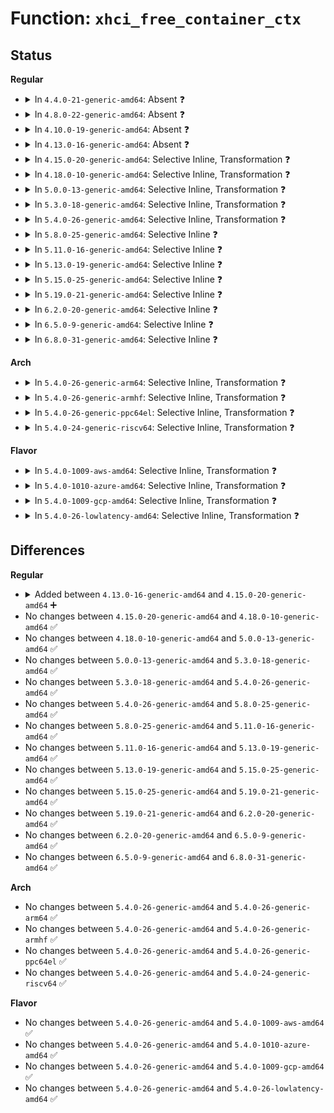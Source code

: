 # Function: <code>xhci_free_container_ctx</code>

## Status
<b>Regular</b>
<ul>
<li>
<details>
<summary>In <code>4.4.0-21-generic-amd64</code>: Absent ❓</summary>

```json
{
  "name": "xhci_free_container_ctx",
  "collision_type": "Unique Static",
  "inline_type": "Selective",
  "funcs": [
    {
      "addr": 18446744071585475504,
      "name": "xhci_free_container_ctx",
      "external": false,
      "loc": "drivers/usb/host/xhci-mem.c:529",
      "file": "drivers/usb/host/xhci-mem.c",
      "inline": "not declared, inlined",
      "caller_inline": [],
      "caller_func": [
        "drivers/usb/host/xhci-mem.c:xhci_alloc_command",
        "drivers/usb/host/xhci-mem.c:xhci_free_command"
      ]
    }
  ],
  "symbols": [
    {
      "addr": 18446744071585475504,
      "name": "xhci_free_container_ctx.isra.22",
      "section": ".text",
      "bind": "STB_LOCAL",
      "size": 46
    }
  ]
}
```
</details>
</li>
<li>
<details>
<summary>In <code>4.8.0-22-generic-amd64</code>: Absent ❓</summary>

```json
{
  "name": "xhci_free_container_ctx",
  "collision_type": "Unique Static",
  "inline_type": "Selective",
  "funcs": [
    {
      "addr": 18446744071585870992,
      "name": "xhci_free_container_ctx",
      "external": false,
      "loc": "drivers/usb/host/xhci-mem.c:541",
      "file": "drivers/usb/host/xhci-mem.c",
      "inline": "not declared, inlined",
      "caller_inline": [],
      "caller_func": [
        "drivers/usb/host/xhci-mem.c:xhci_free_command",
        "drivers/usb/host/xhci-mem.c:xhci_alloc_command"
      ]
    }
  ],
  "symbols": [
    {
      "addr": 18446744071585870992,
      "name": "xhci_free_container_ctx.isra.22",
      "section": ".text",
      "bind": "STB_LOCAL",
      "size": 46
    }
  ]
}
```
</details>
</li>
<li>
<details>
<summary>In <code>4.10.0-19-generic-amd64</code>: Absent ❓</summary>

```json
{
  "name": "xhci_free_container_ctx",
  "collision_type": "Unique Static",
  "inline_type": "Selective",
  "funcs": [
    {
      "addr": 18446744071586059840,
      "name": "xhci_free_container_ctx",
      "external": false,
      "loc": "drivers/usb/host/xhci-mem.c:541",
      "file": "drivers/usb/host/xhci-mem.c",
      "inline": "not declared, inlined",
      "caller_inline": [],
      "caller_func": [
        "drivers/usb/host/xhci-mem.c:xhci_free_command",
        "drivers/usb/host/xhci-mem.c:xhci_alloc_command"
      ]
    }
  ],
  "symbols": [
    {
      "addr": 18446744071586059840,
      "name": "xhci_free_container_ctx.isra.25",
      "section": ".text",
      "bind": "STB_LOCAL",
      "size": 46
    }
  ]
}
```
</details>
</li>
<li>
<details>
<summary>In <code>4.13.0-16-generic-amd64</code>: Absent ❓</summary>

```json
{
  "name": "xhci_free_container_ctx",
  "collision_type": "Unique Static",
  "inline_type": "Selective",
  "funcs": [
    {
      "addr": 18446744071586151024,
      "name": "xhci_free_container_ctx",
      "external": false,
      "loc": "drivers/usb/host/xhci-mem.c:495",
      "file": "drivers/usb/host/xhci-mem.c",
      "inline": "not declared, inlined",
      "caller_inline": [
        "drivers/usb/host/xhci-mem.c:xhci_free_command",
        "drivers/usb/host/xhci-mem.c:xhci_alloc_command"
      ],
      "caller_func": [
        "drivers/usb/host/xhci-mem.c:xhci_free_command",
        "drivers/usb/host/xhci-mem.c:xhci_alloc_command"
      ]
    }
  ],
  "symbols": [
    {
      "addr": 18446744071586142112,
      "name": "xhci_free_container_ctx.isra.26.part.27",
      "section": ".text",
      "bind": "STB_LOCAL",
      "size": 40
    }
  ]
}
```
</details>
</li>
<li>
<details>
<summary>In <code>4.15.0-20-generic-amd64</code>: Selective Inline, Transformation ❓</summary>

```c
void xhci_free_container_ctx(struct xhci_hcd * xhci, struct xhci_container_ctx * ctx)
```

```json
{
  "name": "xhci_free_container_ctx",
  "collision_type": "Unique Global",
  "inline_type": "Selective",
  "funcs": [
    {
      "addr": 18446744071586596768,
      "name": "xhci_free_container_ctx",
      "external": true,
      "loc": "drivers/usb/host/xhci-mem.c:482",
      "file": "drivers/usb/host/xhci-mem.c",
      "inline": "not declared, inlined",
      "caller_inline": [
        "drivers/usb/host/xhci-mem.c:xhci_free_command",
        "drivers/usb/host/xhci-mem.c:xhci_alloc_command",
        "drivers/usb/host/xhci-mem.c:xhci_alloc_virt_device",
        "drivers/usb/host/xhci-mem.c:xhci_alloc_virt_device"
      ],
      "caller_func": [
        "drivers/usb/host/xhci-mem.c:xhci_free_command",
        "drivers/usb/host/xhci-mem.c:xhci_alloc_command",
        "drivers/usb/host/xhci-mem.c:xhci_alloc_virt_device",
        "drivers/usb/host/xhci-mem.c:xhci_alloc_virt_device",
        "drivers/usb/host/xhci-dbgcap.c:xhci_dbc_stop",
        "drivers/usb/host/xhci-dbgcap.c:xhci_dbc_start"
      ]
    }
  ],
  "symbols": [
    {
      "addr": 18446744071586588048,
      "name": "xhci_free_container_ctx.part.35",
      "section": ".text",
      "bind": "STB_LOCAL",
      "size": 44
    },
    {
      "addr": 18446744071586591936,
      "name": "xhci_free_container_ctx",
      "section": ".text",
      "bind": "STB_GLOBAL",
      "size": 23
    }
  ]
}
```
</details>
</li>
<li>
<details>
<summary>In <code>4.18.0-10-generic-amd64</code>: Selective Inline, Transformation ❓</summary>

```c
void xhci_free_container_ctx(struct xhci_hcd * xhci, struct xhci_container_ctx * ctx)
```

```json
{
  "name": "xhci_free_container_ctx",
  "collision_type": "Unique Global",
  "inline_type": "Selective",
  "funcs": [
    {
      "addr": 18446744071586859616,
      "name": "xhci_free_container_ctx",
      "external": true,
      "loc": "drivers/usb/host/xhci-mem.c:486",
      "file": "drivers/usb/host/xhci-mem.c",
      "inline": "not declared, inlined",
      "caller_inline": [
        "drivers/usb/host/xhci-mem.c:xhci_free_command",
        "drivers/usb/host/xhci-mem.c:xhci_alloc_virt_device",
        "drivers/usb/host/xhci-mem.c:xhci_alloc_virt_device",
        "drivers/usb/host/xhci-mem.c:xhci_free_virt_device",
        "drivers/usb/host/xhci-mem.c:xhci_free_virt_device"
      ],
      "caller_func": [
        "drivers/usb/host/xhci-mem.c:xhci_free_command",
        "drivers/usb/host/xhci-mem.c:xhci_alloc_virt_device",
        "drivers/usb/host/xhci-mem.c:xhci_alloc_virt_device",
        "drivers/usb/host/xhci-mem.c:xhci_free_virt_device",
        "drivers/usb/host/xhci-mem.c:xhci_free_virt_device",
        "drivers/usb/host/xhci-dbgcap.c:xhci_dbc_stop",
        "drivers/usb/host/xhci-dbgcap.c:xhci_dbc_start"
      ]
    }
  ],
  "symbols": [
    {
      "addr": 18446744071586852672,
      "name": "xhci_free_container_ctx.part.38",
      "section": ".text",
      "bind": "STB_LOCAL",
      "size": 44
    },
    {
      "addr": 18446744071586854672,
      "name": "xhci_free_container_ctx",
      "section": ".text",
      "bind": "STB_GLOBAL",
      "size": 22
    }
  ]
}
```
</details>
</li>
<li>
<details>
<summary>In <code>5.0.0-13-generic-amd64</code>: Selective Inline, Transformation ❓</summary>

```c
void xhci_free_container_ctx(struct xhci_hcd * xhci, struct xhci_container_ctx * ctx)
```

```json
{
  "name": "xhci_free_container_ctx",
  "collision_type": "Unique Global",
  "inline_type": "Selective",
  "funcs": [
    {
      "addr": 18446744071587016240,
      "name": "xhci_free_container_ctx",
      "external": true,
      "loc": "drivers/usb/host/xhci-mem.c:486",
      "file": "drivers/usb/host/xhci-mem.c",
      "inline": "not declared, inlined",
      "caller_inline": [
        "drivers/usb/host/xhci-mem.c:xhci_free_command",
        "drivers/usb/host/xhci-mem.c:xhci_alloc_virt_device",
        "drivers/usb/host/xhci-mem.c:xhci_alloc_virt_device",
        "drivers/usb/host/xhci-mem.c:xhci_free_virt_device",
        "drivers/usb/host/xhci-mem.c:xhci_free_virt_device"
      ],
      "caller_func": [
        "drivers/usb/host/xhci-mem.c:xhci_free_command",
        "drivers/usb/host/xhci-mem.c:xhci_alloc_virt_device",
        "drivers/usb/host/xhci-mem.c:xhci_alloc_virt_device",
        "drivers/usb/host/xhci-mem.c:xhci_free_virt_device",
        "drivers/usb/host/xhci-mem.c:xhci_free_virt_device",
        "drivers/usb/host/xhci-dbgcap.c:xhci_dbc_stop",
        "drivers/usb/host/xhci-dbgcap.c:xhci_dbc_start"
      ]
    }
  ],
  "symbols": [
    {
      "addr": 18446744071587009072,
      "name": "xhci_free_container_ctx.part.36",
      "section": ".text",
      "bind": "STB_LOCAL",
      "size": 44
    },
    {
      "addr": 18446744071587011120,
      "name": "xhci_free_container_ctx",
      "section": ".text",
      "bind": "STB_GLOBAL",
      "size": 22
    }
  ]
}
```
</details>
</li>
<li>
<details>
<summary>In <code>5.3.0-18-generic-amd64</code>: Selective Inline, Transformation ❓</summary>

```c
void xhci_free_container_ctx(struct xhci_hcd * xhci, struct xhci_container_ctx * ctx)
```

```json
{
  "name": "xhci_free_container_ctx",
  "collision_type": "Unique Global",
  "inline_type": "Selective",
  "funcs": [
    {
      "addr": 18446744071587279345,
      "name": "xhci_free_container_ctx",
      "external": true,
      "loc": "drivers/usb/host/xhci-mem.c:486",
      "file": "drivers/usb/host/xhci-mem.c",
      "inline": "not declared, inlined",
      "caller_inline": [
        "drivers/usb/host/xhci-mem.c:xhci_free_command",
        "drivers/usb/host/xhci-mem.c:xhci_alloc_virt_device",
        "drivers/usb/host/xhci-mem.c:xhci_alloc_virt_device",
        "drivers/usb/host/xhci-mem.c:xhci_free_virt_device",
        "drivers/usb/host/xhci-mem.c:xhci_free_virt_device"
      ],
      "caller_func": [
        "drivers/usb/host/xhci-mem.c:xhci_free_command",
        "drivers/usb/host/xhci-mem.c:xhci_alloc_virt_device",
        "drivers/usb/host/xhci-mem.c:xhci_alloc_virt_device",
        "drivers/usb/host/xhci-mem.c:xhci_free_virt_device",
        "drivers/usb/host/xhci-mem.c:xhci_free_virt_device",
        "drivers/usb/host/xhci-dbgcap.c:xhci_dbc_stop"
      ]
    }
  ],
  "symbols": [
    {
      "addr": 18446744071587270576,
      "name": "xhci_free_container_ctx.part.0",
      "section": ".text",
      "bind": "STB_LOCAL",
      "size": 46
    },
    {
      "addr": 18446744071587274320,
      "name": "xhci_free_container_ctx",
      "section": ".text",
      "bind": "STB_GLOBAL",
      "size": 22
    }
  ]
}
```
</details>
</li>
<li>
<details>
<summary>In <code>5.4.0-26-generic-amd64</code>: Selective Inline, Transformation ❓</summary>

```c
void xhci_free_container_ctx(struct xhci_hcd * xhci, struct xhci_container_ctx * ctx)
```

```json
{
  "name": "xhci_free_container_ctx",
  "collision_type": "Unique Global",
  "inline_type": "Selective",
  "funcs": [
    {
      "addr": 18446744071587479985,
      "name": "xhci_free_container_ctx",
      "external": true,
      "loc": "drivers/usb/host/xhci-mem.c:486",
      "file": "drivers/usb/host/xhci-mem.c",
      "inline": "not declared, inlined",
      "caller_inline": [
        "drivers/usb/host/xhci-mem.c:xhci_free_command",
        "drivers/usb/host/xhci-mem.c:xhci_alloc_virt_device",
        "drivers/usb/host/xhci-mem.c:xhci_alloc_virt_device",
        "drivers/usb/host/xhci-mem.c:xhci_free_virt_device",
        "drivers/usb/host/xhci-mem.c:xhci_free_virt_device"
      ],
      "caller_func": [
        "drivers/usb/host/xhci-mem.c:xhci_free_command",
        "drivers/usb/host/xhci-mem.c:xhci_alloc_virt_device",
        "drivers/usb/host/xhci-mem.c:xhci_alloc_virt_device",
        "drivers/usb/host/xhci-mem.c:xhci_free_virt_device",
        "drivers/usb/host/xhci-mem.c:xhci_free_virt_device"
      ]
    }
  ],
  "symbols": [
    {
      "addr": 18446744071587470960,
      "name": "xhci_free_container_ctx.part.0",
      "section": ".text",
      "bind": "STB_LOCAL",
      "size": 46
    },
    {
      "addr": 18446744071587474896,
      "name": "xhci_free_container_ctx",
      "section": ".text",
      "bind": "STB_GLOBAL",
      "size": 22
    }
  ]
}
```
</details>
</li>
<li>
<details>
<summary>In <code>5.8.0-25-generic-amd64</code>: Selective Inline ❓</summary>

```c
void xhci_free_container_ctx(struct xhci_hcd * xhci, struct xhci_container_ctx * ctx)
```

```json
{
  "name": "xhci_free_container_ctx",
  "collision_type": "Unique Global",
  "inline_type": "Selective",
  "funcs": [
    {
      "addr": 18446744071588345052,
      "name": "xhci_free_container_ctx",
      "external": true,
      "loc": "drivers/usb/host/xhci-mem.c:486",
      "file": "drivers/usb/host/xhci-mem.c",
      "inline": "not declared, inlined",
      "caller_inline": [
        "drivers/usb/host/xhci-mem.c:xhci_mem_cleanup",
        "drivers/usb/host/xhci-mem.c:xhci_mem_cleanup",
        "drivers/usb/host/xhci-mem.c:xhci_alloc_virt_device",
        "drivers/usb/host/xhci-mem.c:xhci_alloc_virt_device",
        "drivers/usb/host/xhci-mem.c:xhci_alloc_virt_device",
        "drivers/usb/host/xhci-mem.c:xhci_alloc_virt_device",
        "drivers/usb/host/xhci-mem.c:xhci_free_virt_device",
        "drivers/usb/host/xhci-mem.c:xhci_free_virt_device",
        "drivers/usb/host/xhci-mem.c:xhci_free_virt_device",
        "drivers/usb/host/xhci-mem.c:xhci_free_virt_device",
        "drivers/usb/host/xhci-mem.c:xhci_alloc_stream_info",
        "drivers/usb/host/xhci-mem.c:xhci_alloc_stream_info"
      ],
      "caller_func": [
        "drivers/usb/host/xhci-dbgcap.c:xhci_dbc_stop"
      ]
    }
  ],
  "symbols": [
    {
      "addr": 18446744071588337664,
      "name": "xhci_free_container_ctx",
      "section": ".text",
      "bind": "STB_GLOBAL",
      "size": 54
    }
  ]
}
```
</details>
</li>
<li>
<details>
<summary>In <code>5.11.0-16-generic-amd64</code>: Selective Inline ❓</summary>

```c
void xhci_free_container_ctx(struct xhci_hcd * xhci, struct xhci_container_ctx * ctx)
```

```json
{
  "name": "xhci_free_container_ctx",
  "collision_type": "Unique Global",
  "inline_type": "Selective",
  "funcs": [
    {
      "addr": 18446744071588376636,
      "name": "xhci_free_container_ctx",
      "external": true,
      "loc": "drivers/usb/host/xhci-mem.c:495",
      "file": "drivers/usb/host/xhci-mem.c",
      "inline": "not declared, inlined",
      "caller_inline": [
        "drivers/usb/host/xhci-mem.c:xhci_mem_cleanup",
        "drivers/usb/host/xhci-mem.c:xhci_mem_cleanup",
        "drivers/usb/host/xhci-mem.c:xhci_alloc_virt_device",
        "drivers/usb/host/xhci-mem.c:xhci_alloc_virt_device",
        "drivers/usb/host/xhci-mem.c:xhci_alloc_virt_device",
        "drivers/usb/host/xhci-mem.c:xhci_alloc_virt_device",
        "drivers/usb/host/xhci-mem.c:xhci_free_virt_device",
        "drivers/usb/host/xhci-mem.c:xhci_free_virt_device",
        "drivers/usb/host/xhci-mem.c:xhci_free_virt_device",
        "drivers/usb/host/xhci-mem.c:xhci_free_virt_device",
        "drivers/usb/host/xhci-mem.c:xhci_alloc_stream_info",
        "drivers/usb/host/xhci-mem.c:xhci_alloc_stream_info"
      ],
      "caller_func": []
    }
  ],
  "symbols": [
    {
      "addr": 18446744071588369312,
      "name": "xhci_free_container_ctx",
      "section": ".text",
      "bind": "STB_GLOBAL",
      "size": 54
    }
  ]
}
```
</details>
</li>
<li>
<details>
<summary>In <code>5.13.0-19-generic-amd64</code>: Selective Inline ❓</summary>

```c
void xhci_free_container_ctx(struct xhci_hcd * xhci, struct xhci_container_ctx * ctx)
```

```json
{
  "name": "xhci_free_container_ctx",
  "collision_type": "Unique Global",
  "inline_type": "Selective",
  "funcs": [
    {
      "addr": 18446744071588259004,
      "name": "xhci_free_container_ctx",
      "external": true,
      "loc": "drivers/usb/host/xhci-mem.c:495",
      "file": "drivers/usb/host/xhci-mem.c",
      "inline": "not declared, inlined",
      "caller_inline": [
        "drivers/usb/host/xhci-mem.c:xhci_mem_cleanup",
        "drivers/usb/host/xhci-mem.c:xhci_mem_cleanup",
        "drivers/usb/host/xhci-mem.c:xhci_alloc_virt_device",
        "drivers/usb/host/xhci-mem.c:xhci_alloc_virt_device",
        "drivers/usb/host/xhci-mem.c:xhci_alloc_virt_device",
        "drivers/usb/host/xhci-mem.c:xhci_alloc_virt_device",
        "drivers/usb/host/xhci-mem.c:xhci_free_virt_device",
        "drivers/usb/host/xhci-mem.c:xhci_free_virt_device",
        "drivers/usb/host/xhci-mem.c:xhci_free_virt_device",
        "drivers/usb/host/xhci-mem.c:xhci_free_virt_device",
        "drivers/usb/host/xhci-mem.c:xhci_alloc_stream_info",
        "drivers/usb/host/xhci-mem.c:xhci_alloc_stream_info"
      ],
      "caller_func": []
    }
  ],
  "symbols": [
    {
      "addr": 18446744071588251824,
      "name": "xhci_free_container_ctx",
      "section": ".text",
      "bind": "STB_GLOBAL",
      "size": 54
    }
  ]
}
```
</details>
</li>
<li>
<details>
<summary>In <code>5.15.0-25-generic-amd64</code>: Selective Inline ❓</summary>

```c
void xhci_free_container_ctx(struct xhci_hcd * xhci, struct xhci_container_ctx * ctx)
```

```json
{
  "name": "xhci_free_container_ctx",
  "collision_type": "Unique Global",
  "inline_type": "Selective",
  "funcs": [
    {
      "addr": 18446744071588909628,
      "name": "xhci_free_container_ctx",
      "external": true,
      "loc": "drivers/usb/host/xhci-mem.c:495",
      "file": "drivers/usb/host/xhci-mem.c",
      "inline": "not declared, inlined",
      "caller_inline": [
        "drivers/usb/host/xhci-mem.c:xhci_mem_cleanup",
        "drivers/usb/host/xhci-mem.c:xhci_mem_cleanup",
        "drivers/usb/host/xhci-mem.c:xhci_alloc_virt_device",
        "drivers/usb/host/xhci-mem.c:xhci_alloc_virt_device",
        "drivers/usb/host/xhci-mem.c:xhci_alloc_virt_device",
        "drivers/usb/host/xhci-mem.c:xhci_alloc_virt_device",
        "drivers/usb/host/xhci-mem.c:xhci_free_virt_device",
        "drivers/usb/host/xhci-mem.c:xhci_free_virt_device",
        "drivers/usb/host/xhci-mem.c:xhci_free_virt_device",
        "drivers/usb/host/xhci-mem.c:xhci_free_virt_device",
        "drivers/usb/host/xhci-mem.c:xhci_alloc_stream_info",
        "drivers/usb/host/xhci-mem.c:xhci_alloc_stream_info"
      ],
      "caller_func": []
    }
  ],
  "symbols": [
    {
      "addr": 18446744071588900880,
      "name": "xhci_free_container_ctx",
      "section": ".text",
      "bind": "STB_GLOBAL",
      "size": 54
    }
  ]
}
```
</details>
</li>
<li>
<details>
<summary>In <code>5.19.0-21-generic-amd64</code>: Selective Inline ❓</summary>

```c
void xhci_free_container_ctx(struct xhci_hcd * xhci, struct xhci_container_ctx * ctx)
```

```json
{
  "name": "xhci_free_container_ctx",
  "collision_type": "Unique Global",
  "inline_type": "Selective",
  "funcs": [
    {
      "addr": 18446744071590332756,
      "name": "xhci_free_container_ctx",
      "external": true,
      "loc": "drivers/usb/host/xhci-mem.c:494",
      "file": "drivers/usb/host/xhci-mem.c",
      "inline": "not declared, inlined",
      "caller_inline": [
        "drivers/usb/host/xhci-mem.c:xhci_alloc_virt_device",
        "drivers/usb/host/xhci-mem.c:xhci_alloc_virt_device",
        "drivers/usb/host/xhci-mem.c:xhci_alloc_virt_device",
        "drivers/usb/host/xhci-mem.c:xhci_alloc_virt_device",
        "drivers/usb/host/xhci-mem.c:xhci_free_virt_device",
        "drivers/usb/host/xhci-mem.c:xhci_free_virt_device",
        "drivers/usb/host/xhci-mem.c:xhci_free_virt_device",
        "drivers/usb/host/xhci-mem.c:xhci_free_virt_device",
        "drivers/usb/host/xhci-mem.c:xhci_alloc_stream_info",
        "drivers/usb/host/xhci-mem.c:xhci_alloc_stream_info"
      ],
      "caller_func": []
    }
  ],
  "symbols": [
    {
      "addr": 18446744071590330048,
      "name": "xhci_free_container_ctx",
      "section": ".text",
      "bind": "STB_GLOBAL",
      "size": 73
    }
  ]
}
```
</details>
</li>
<li>
<details>
<summary>In <code>6.2.0-20-generic-amd64</code>: Selective Inline ❓</summary>

```c
void xhci_free_container_ctx(struct xhci_hcd * xhci, struct xhci_container_ctx * ctx)
```

```json
{
  "name": "xhci_free_container_ctx",
  "collision_type": "Unique Global",
  "inline_type": "Selective",
  "funcs": [
    {
      "addr": 18446744071591960737,
      "name": "xhci_free_container_ctx",
      "external": true,
      "loc": "drivers/usb/host/xhci-mem.c:494",
      "file": "drivers/usb/host/xhci-mem.c",
      "inline": "not declared, inlined",
      "caller_inline": [
        "drivers/usb/host/xhci-mem.c:xhci_alloc_virt_device",
        "drivers/usb/host/xhci-mem.c:xhci_alloc_virt_device",
        "drivers/usb/host/xhci-mem.c:xhci_alloc_virt_device",
        "drivers/usb/host/xhci-mem.c:xhci_alloc_virt_device",
        "drivers/usb/host/xhci-mem.c:xhci_free_virt_device",
        "drivers/usb/host/xhci-mem.c:xhci_free_virt_device",
        "drivers/usb/host/xhci-mem.c:xhci_free_virt_device",
        "drivers/usb/host/xhci-mem.c:xhci_free_virt_device",
        "drivers/usb/host/xhci-mem.c:xhci_alloc_stream_info",
        "drivers/usb/host/xhci-mem.c:xhci_alloc_stream_info"
      ],
      "caller_func": []
    }
  ],
  "symbols": [
    {
      "addr": 18446744071591957696,
      "name": "xhci_free_container_ctx",
      "section": ".text",
      "bind": "STB_GLOBAL",
      "size": 73
    }
  ]
}
```
</details>
</li>
<li>
<details>
<summary>In <code>6.5.0-9-generic-amd64</code>: Selective Inline ❓</summary>

```c
void xhci_free_container_ctx(struct xhci_hcd * xhci, struct xhci_container_ctx * ctx)
```

```json
{
  "name": "xhci_free_container_ctx",
  "collision_type": "Unique Global",
  "inline_type": "Selective",
  "funcs": [
    {
      "addr": 18446744071592381873,
      "name": "xhci_free_container_ctx",
      "external": true,
      "loc": "drivers/usb/host/xhci-mem.c:486",
      "file": "drivers/usb/host/xhci-mem.c",
      "inline": "not declared, inlined",
      "caller_inline": [
        "drivers/usb/host/xhci-mem.c:xhci_alloc_virt_device",
        "drivers/usb/host/xhci-mem.c:xhci_alloc_virt_device",
        "drivers/usb/host/xhci-mem.c:xhci_alloc_virt_device",
        "drivers/usb/host/xhci-mem.c:xhci_alloc_virt_device",
        "drivers/usb/host/xhci-mem.c:xhci_free_virt_device",
        "drivers/usb/host/xhci-mem.c:xhci_free_virt_device",
        "drivers/usb/host/xhci-mem.c:xhci_free_virt_device",
        "drivers/usb/host/xhci-mem.c:xhci_free_virt_device",
        "drivers/usb/host/xhci-mem.c:xhci_alloc_stream_info",
        "drivers/usb/host/xhci-mem.c:xhci_alloc_stream_info"
      ],
      "caller_func": []
    }
  ],
  "symbols": [
    {
      "addr": 18446744071592378832,
      "name": "xhci_free_container_ctx",
      "section": ".text",
      "bind": "STB_GLOBAL",
      "size": 73
    }
  ]
}
```
</details>
</li>
<li>
<details>
<summary>In <code>6.8.0-31-generic-amd64</code>: Selective Inline ❓</summary>

```c
void xhci_free_container_ctx(struct xhci_hcd * xhci, struct xhci_container_ctx * ctx)
```

```json
{
  "name": "xhci_free_container_ctx",
  "collision_type": "Unique Global",
  "inline_type": "Selective",
  "funcs": [
    {
      "addr": 18446744071593125353,
      "name": "xhci_free_container_ctx",
      "external": true,
      "loc": "drivers/usb/host/xhci-mem.c:497",
      "file": "drivers/usb/host/xhci-mem.c",
      "inline": "not declared, inlined",
      "caller_inline": [
        "drivers/usb/host/xhci-mem.c:xhci_alloc_virt_device",
        "drivers/usb/host/xhci-mem.c:xhci_alloc_virt_device",
        "drivers/usb/host/xhci-mem.c:xhci_alloc_virt_device",
        "drivers/usb/host/xhci-mem.c:xhci_alloc_virt_device",
        "drivers/usb/host/xhci-mem.c:xhci_free_virt_device",
        "drivers/usb/host/xhci-mem.c:xhci_free_virt_device",
        "drivers/usb/host/xhci-mem.c:xhci_free_virt_device",
        "drivers/usb/host/xhci-mem.c:xhci_free_virt_device",
        "drivers/usb/host/xhci-mem.c:xhci_alloc_stream_info",
        "drivers/usb/host/xhci-mem.c:xhci_alloc_stream_info"
      ],
      "caller_func": []
    }
  ],
  "symbols": [
    {
      "addr": 18446744071593122272,
      "name": "xhci_free_container_ctx",
      "section": ".text",
      "bind": "STB_GLOBAL",
      "size": 73
    }
  ]
}
```
</details>
</li>
</ul>
<b>Arch</b>
<ul>
<li>
<details>
<summary>In <code>5.4.0-26-generic-arm64</code>: Selective Inline, Transformation ❓</summary>

```c
void xhci_free_container_ctx(struct xhci_hcd * xhci, struct xhci_container_ctx * ctx)
```

```json
{
  "name": "xhci_free_container_ctx",
  "collision_type": "Unique Global",
  "inline_type": "Selective",
  "funcs": [
    {
      "addr": 18446603336500617144,
      "name": "xhci_free_container_ctx",
      "external": true,
      "loc": "drivers/usb/host/xhci-mem.c:486",
      "file": "drivers/usb/host/xhci-mem.c",
      "inline": "not declared, inlined",
      "caller_inline": [
        "drivers/usb/host/xhci-mem.c:xhci_free_command",
        "drivers/usb/host/xhci-mem.c:xhci_alloc_virt_device",
        "drivers/usb/host/xhci-mem.c:xhci_alloc_virt_device",
        "drivers/usb/host/xhci-mem.c:xhci_free_virt_device",
        "drivers/usb/host/xhci-mem.c:xhci_free_virt_device"
      ],
      "caller_func": [
        "drivers/usb/host/xhci-mem.c:xhci_free_command",
        "drivers/usb/host/xhci-mem.c:xhci_alloc_virt_device",
        "drivers/usb/host/xhci-mem.c:xhci_alloc_virt_device",
        "drivers/usb/host/xhci-mem.c:xhci_free_virt_device",
        "drivers/usb/host/xhci-mem.c:xhci_free_virt_device",
        "drivers/usb/host/xhci-dbgcap.c:xhci_dbc_stop"
      ]
    }
  ],
  "symbols": [
    {
      "addr": 18446603336500607304,
      "name": "xhci_free_container_ctx.part.0",
      "section": ".text",
      "bind": "STB_LOCAL",
      "size": 60
    },
    {
      "addr": 18446603336500611320,
      "name": "xhci_free_container_ctx",
      "section": ".text",
      "bind": "STB_GLOBAL",
      "size": 56
    }
  ]
}
```
</details>
</li>
<li>
<details>
<summary>In <code>5.4.0-26-generic-armhf</code>: Selective Inline, Transformation ❓</summary>

```c
void xhci_free_container_ctx(struct xhci_hcd * xhci, struct xhci_container_ctx * ctx)
```

```json
{
  "name": "xhci_free_container_ctx",
  "collision_type": "Unique Global",
  "inline_type": "Selective",
  "funcs": [
    {
      "addr": 3233077556,
      "name": "xhci_free_container_ctx",
      "external": true,
      "loc": "drivers/usb/host/xhci-mem.c:486",
      "file": "drivers/usb/host/xhci-mem.c",
      "inline": "not declared, inlined",
      "caller_inline": [
        "drivers/usb/host/xhci-mem.c:xhci_free_command",
        "drivers/usb/host/xhci-mem.c:xhci_alloc_virt_device",
        "drivers/usb/host/xhci-mem.c:xhci_alloc_virt_device",
        "drivers/usb/host/xhci-mem.c:xhci_free_virt_device",
        "drivers/usb/host/xhci-mem.c:xhci_free_virt_device"
      ],
      "caller_func": [
        "drivers/usb/host/xhci-mem.c:xhci_free_command",
        "drivers/usb/host/xhci-mem.c:xhci_alloc_virt_device",
        "drivers/usb/host/xhci-mem.c:xhci_alloc_virt_device",
        "drivers/usb/host/xhci-mem.c:xhci_free_virt_device",
        "drivers/usb/host/xhci-mem.c:xhci_free_virt_device"
      ]
    }
  ],
  "symbols": [
    {
      "addr": 3233068268,
      "name": "xhci_free_container_ctx.part.0",
      "section": ".text",
      "bind": "STB_LOCAL",
      "size": 52
    },
    {
      "addr": 3233072388,
      "name": "xhci_free_container_ctx",
      "section": ".text",
      "bind": "STB_GLOBAL",
      "size": 36
    }
  ]
}
```
</details>
</li>
<li>
<details>
<summary>In <code>5.4.0-26-generic-ppc64el</code>: Selective Inline, Transformation ❓</summary>

```c
void xhci_free_container_ctx(struct xhci_hcd * xhci, struct xhci_container_ctx * ctx)
```

```json
{
  "name": "xhci_free_container_ctx",
  "collision_type": "Unique Global",
  "inline_type": "Selective",
  "funcs": [
    {
      "addr": 13835058055294031752,
      "name": "xhci_free_container_ctx",
      "external": true,
      "loc": "drivers/usb/host/xhci-mem.c:486",
      "file": "drivers/usb/host/xhci-mem.c",
      "inline": "not declared, inlined",
      "caller_inline": [
        "drivers/usb/host/xhci-mem.c:xhci_free_command",
        "drivers/usb/host/xhci-mem.c:xhci_alloc_virt_device",
        "drivers/usb/host/xhci-mem.c:xhci_alloc_virt_device",
        "drivers/usb/host/xhci-mem.c:xhci_free_virt_device",
        "drivers/usb/host/xhci-mem.c:xhci_free_virt_device"
      ],
      "caller_func": [
        "drivers/usb/host/xhci-mem.c:xhci_free_command",
        "drivers/usb/host/xhci-mem.c:xhci_alloc_virt_device",
        "drivers/usb/host/xhci-mem.c:xhci_alloc_virt_device",
        "drivers/usb/host/xhci-mem.c:xhci_free_virt_device",
        "drivers/usb/host/xhci-mem.c:xhci_free_virt_device",
        "drivers/usb/host/xhci-dbgcap.c:xhci_dbc_stop"
      ]
    }
  ],
  "symbols": [
    {
      "addr": 13835058055294018896,
      "name": "xhci_free_container_ctx.part.0",
      "section": ".text",
      "bind": "STB_LOCAL",
      "size": 88
    },
    {
      "addr": 13835058055294025104,
      "name": "xhci_free_container_ctx",
      "section": ".text",
      "bind": "STB_GLOBAL",
      "size": 28
    }
  ]
}
```
</details>
</li>
<li>
<details>
<summary>In <code>5.4.0-24-generic-riscv64</code>: Selective Inline, Transformation ❓</summary>

```c
void xhci_free_container_ctx(struct xhci_hcd * xhci, struct xhci_container_ctx * ctx)
```

```json
{
  "name": "xhci_free_container_ctx",
  "collision_type": "Unique Global",
  "inline_type": "Selective",
  "funcs": [
    {
      "addr": 18446743936277485324,
      "name": "xhci_free_container_ctx",
      "external": true,
      "loc": "drivers/usb/host/xhci-mem.c:486",
      "file": "drivers/usb/host/xhci-mem.c",
      "inline": "not declared, inlined",
      "caller_inline": [
        "drivers/usb/host/xhci-mem.c:xhci_free_command",
        "drivers/usb/host/xhci-mem.c:xhci_alloc_virt_device",
        "drivers/usb/host/xhci-mem.c:xhci_alloc_virt_device",
        "drivers/usb/host/xhci-mem.c:xhci_free_virt_device",
        "drivers/usb/host/xhci-mem.c:xhci_free_virt_device"
      ],
      "caller_func": [
        "drivers/usb/host/xhci-mem.c:xhci_free_command",
        "drivers/usb/host/xhci-mem.c:xhci_alloc_virt_device",
        "drivers/usb/host/xhci-mem.c:xhci_alloc_virt_device",
        "drivers/usb/host/xhci-mem.c:xhci_free_virt_device",
        "drivers/usb/host/xhci-mem.c:xhci_free_virt_device",
        "drivers/usb/host/xhci-dbgcap.c:xhci_dbc_stop"
      ]
    }
  ],
  "symbols": [
    {
      "addr": 18446743936277476612,
      "name": "xhci_free_container_ctx.part.0",
      "section": ".text",
      "bind": "STB_LOCAL",
      "size": 68
    },
    {
      "addr": 18446743936277480348,
      "name": "xhci_free_container_ctx",
      "section": ".text",
      "bind": "STB_GLOBAL",
      "size": 52
    }
  ]
}
```
</details>
</li>
</ul>
<b>Flavor</b>
<ul>
<li>
<details>
<summary>In <code>5.4.0-1009-aws-amd64</code>: Selective Inline, Transformation ❓</summary>

```c
void xhci_free_container_ctx(struct xhci_hcd * xhci, struct xhci_container_ctx * ctx)
```

```json
{
  "name": "xhci_free_container_ctx",
  "collision_type": "Unique Global",
  "inline_type": "Selective",
  "funcs": [
    {
      "addr": 18446744071587186017,
      "name": "xhci_free_container_ctx",
      "external": true,
      "loc": "drivers/usb/host/xhci-mem.c:486",
      "file": "drivers/usb/host/xhci-mem.c",
      "inline": "not declared, inlined",
      "caller_inline": [
        "drivers/usb/host/xhci-mem.c:xhci_free_command",
        "drivers/usb/host/xhci-mem.c:xhci_alloc_virt_device",
        "drivers/usb/host/xhci-mem.c:xhci_alloc_virt_device",
        "drivers/usb/host/xhci-mem.c:xhci_free_virt_device",
        "drivers/usb/host/xhci-mem.c:xhci_free_virt_device"
      ],
      "caller_func": [
        "drivers/usb/host/xhci-mem.c:xhci_free_command",
        "drivers/usb/host/xhci-mem.c:xhci_alloc_virt_device",
        "drivers/usb/host/xhci-mem.c:xhci_alloc_virt_device",
        "drivers/usb/host/xhci-mem.c:xhci_free_virt_device",
        "drivers/usb/host/xhci-mem.c:xhci_free_virt_device"
      ]
    }
  ],
  "symbols": [
    {
      "addr": 18446744071587176992,
      "name": "xhci_free_container_ctx.part.0",
      "section": ".text",
      "bind": "STB_LOCAL",
      "size": 46
    },
    {
      "addr": 18446744071587180928,
      "name": "xhci_free_container_ctx",
      "section": ".text",
      "bind": "STB_GLOBAL",
      "size": 22
    }
  ]
}
```
</details>
</li>
<li>
<details>
<summary>In <code>5.4.0-1010-azure-amd64</code>: Selective Inline, Transformation ❓</summary>

```c
void xhci_free_container_ctx(struct xhci_hcd * xhci, struct xhci_container_ctx * ctx)
```

```json
{
  "name": "xhci_free_container_ctx",
  "collision_type": "Unique Global",
  "inline_type": "Selective",
  "funcs": [
    {
      "addr": 18446744071586944769,
      "name": "xhci_free_container_ctx",
      "external": true,
      "loc": "drivers/usb/host/xhci-mem.c:486",
      "file": "drivers/usb/host/xhci-mem.c",
      "inline": "not declared, inlined",
      "caller_inline": [
        "drivers/usb/host/xhci-mem.c:xhci_free_command",
        "drivers/usb/host/xhci-mem.c:xhci_alloc_virt_device",
        "drivers/usb/host/xhci-mem.c:xhci_alloc_virt_device",
        "drivers/usb/host/xhci-mem.c:xhci_free_virt_device",
        "drivers/usb/host/xhci-mem.c:xhci_free_virt_device"
      ],
      "caller_func": [
        "drivers/usb/host/xhci-mem.c:xhci_free_command",
        "drivers/usb/host/xhci-mem.c:xhci_alloc_virt_device",
        "drivers/usb/host/xhci-mem.c:xhci_alloc_virt_device",
        "drivers/usb/host/xhci-mem.c:xhci_free_virt_device",
        "drivers/usb/host/xhci-mem.c:xhci_free_virt_device"
      ]
    }
  ],
  "symbols": [
    {
      "addr": 18446744071586935744,
      "name": "xhci_free_container_ctx.part.0",
      "section": ".text",
      "bind": "STB_LOCAL",
      "size": 46
    },
    {
      "addr": 18446744071586939680,
      "name": "xhci_free_container_ctx",
      "section": ".text",
      "bind": "STB_GLOBAL",
      "size": 22
    }
  ]
}
```
</details>
</li>
<li>
<details>
<summary>In <code>5.4.0-1009-gcp-amd64</code>: Selective Inline, Transformation ❓</summary>

```c
void xhci_free_container_ctx(struct xhci_hcd * xhci, struct xhci_container_ctx * ctx)
```

```json
{
  "name": "xhci_free_container_ctx",
  "collision_type": "Unique Global",
  "inline_type": "Selective",
  "funcs": [
    {
      "addr": 18446744071587434545,
      "name": "xhci_free_container_ctx",
      "external": true,
      "loc": "drivers/usb/host/xhci-mem.c:486",
      "file": "drivers/usb/host/xhci-mem.c",
      "inline": "not declared, inlined",
      "caller_inline": [
        "drivers/usb/host/xhci-mem.c:xhci_free_command",
        "drivers/usb/host/xhci-mem.c:xhci_alloc_virt_device",
        "drivers/usb/host/xhci-mem.c:xhci_alloc_virt_device",
        "drivers/usb/host/xhci-mem.c:xhci_free_virt_device",
        "drivers/usb/host/xhci-mem.c:xhci_free_virt_device"
      ],
      "caller_func": [
        "drivers/usb/host/xhci-mem.c:xhci_free_command",
        "drivers/usb/host/xhci-mem.c:xhci_alloc_virt_device",
        "drivers/usb/host/xhci-mem.c:xhci_alloc_virt_device",
        "drivers/usb/host/xhci-mem.c:xhci_free_virt_device",
        "drivers/usb/host/xhci-mem.c:xhci_free_virt_device"
      ]
    }
  ],
  "symbols": [
    {
      "addr": 18446744071587425520,
      "name": "xhci_free_container_ctx.part.0",
      "section": ".text",
      "bind": "STB_LOCAL",
      "size": 46
    },
    {
      "addr": 18446744071587429456,
      "name": "xhci_free_container_ctx",
      "section": ".text",
      "bind": "STB_GLOBAL",
      "size": 22
    }
  ]
}
```
</details>
</li>
<li>
<details>
<summary>In <code>5.4.0-26-lowlatency-amd64</code>: Selective Inline, Transformation ❓</summary>

```c
void xhci_free_container_ctx(struct xhci_hcd * xhci, struct xhci_container_ctx * ctx)
```

```json
{
  "name": "xhci_free_container_ctx",
  "collision_type": "Unique Global",
  "inline_type": "Selective",
  "funcs": [
    {
      "addr": 18446744071587541505,
      "name": "xhci_free_container_ctx",
      "external": true,
      "loc": "drivers/usb/host/xhci-mem.c:486",
      "file": "drivers/usb/host/xhci-mem.c",
      "inline": "not declared, inlined",
      "caller_inline": [
        "drivers/usb/host/xhci-mem.c:xhci_free_command",
        "drivers/usb/host/xhci-mem.c:xhci_alloc_virt_device",
        "drivers/usb/host/xhci-mem.c:xhci_alloc_virt_device",
        "drivers/usb/host/xhci-mem.c:xhci_free_virt_device",
        "drivers/usb/host/xhci-mem.c:xhci_free_virt_device"
      ],
      "caller_func": [
        "drivers/usb/host/xhci-mem.c:xhci_free_command",
        "drivers/usb/host/xhci-mem.c:xhci_alloc_virt_device",
        "drivers/usb/host/xhci-mem.c:xhci_alloc_virt_device",
        "drivers/usb/host/xhci-mem.c:xhci_free_virt_device",
        "drivers/usb/host/xhci-mem.c:xhci_free_virt_device"
      ]
    }
  ],
  "symbols": [
    {
      "addr": 18446744071587532384,
      "name": "xhci_free_container_ctx.part.0",
      "section": ".text",
      "bind": "STB_LOCAL",
      "size": 46
    },
    {
      "addr": 18446744071587536368,
      "name": "xhci_free_container_ctx",
      "section": ".text",
      "bind": "STB_GLOBAL",
      "size": 22
    }
  ]
}
```
</details>
</li>
</ul>

## Differences
<b>Regular</b>
<ul>
<li>
<details>
<summary>Added between <code>4.13.0-16-generic-amd64</code> and <code>4.15.0-20-generic-amd64</code> ➕</summary>

```c
void xhci_free_container_ctx(struct xhci_hcd * xhci, struct xhci_container_ctx * ctx)
```
</details>
</li>
<li>
No changes between <code>4.15.0-20-generic-amd64</code> and <code>4.18.0-10-generic-amd64</code> ✅
</li>
<li>
No changes between <code>4.18.0-10-generic-amd64</code> and <code>5.0.0-13-generic-amd64</code> ✅
</li>
<li>
No changes between <code>5.0.0-13-generic-amd64</code> and <code>5.3.0-18-generic-amd64</code> ✅
</li>
<li>
No changes between <code>5.3.0-18-generic-amd64</code> and <code>5.4.0-26-generic-amd64</code> ✅
</li>
<li>
No changes between <code>5.4.0-26-generic-amd64</code> and <code>5.8.0-25-generic-amd64</code> ✅
</li>
<li>
No changes between <code>5.8.0-25-generic-amd64</code> and <code>5.11.0-16-generic-amd64</code> ✅
</li>
<li>
No changes between <code>5.11.0-16-generic-amd64</code> and <code>5.13.0-19-generic-amd64</code> ✅
</li>
<li>
No changes between <code>5.13.0-19-generic-amd64</code> and <code>5.15.0-25-generic-amd64</code> ✅
</li>
<li>
No changes between <code>5.15.0-25-generic-amd64</code> and <code>5.19.0-21-generic-amd64</code> ✅
</li>
<li>
No changes between <code>5.19.0-21-generic-amd64</code> and <code>6.2.0-20-generic-amd64</code> ✅
</li>
<li>
No changes between <code>6.2.0-20-generic-amd64</code> and <code>6.5.0-9-generic-amd64</code> ✅
</li>
<li>
No changes between <code>6.5.0-9-generic-amd64</code> and <code>6.8.0-31-generic-amd64</code> ✅
</li>
</ul>
<b>Arch</b>
<ul>
<li>
No changes between <code>5.4.0-26-generic-amd64</code> and <code>5.4.0-26-generic-arm64</code> ✅
</li>
<li>
No changes between <code>5.4.0-26-generic-amd64</code> and <code>5.4.0-26-generic-armhf</code> ✅
</li>
<li>
No changes between <code>5.4.0-26-generic-amd64</code> and <code>5.4.0-26-generic-ppc64el</code> ✅
</li>
<li>
No changes between <code>5.4.0-26-generic-amd64</code> and <code>5.4.0-24-generic-riscv64</code> ✅
</li>
</ul>
<b>Flavor</b>
<ul>
<li>
No changes between <code>5.4.0-26-generic-amd64</code> and <code>5.4.0-1009-aws-amd64</code> ✅
</li>
<li>
No changes between <code>5.4.0-26-generic-amd64</code> and <code>5.4.0-1010-azure-amd64</code> ✅
</li>
<li>
No changes between <code>5.4.0-26-generic-amd64</code> and <code>5.4.0-1009-gcp-amd64</code> ✅
</li>
<li>
No changes between <code>5.4.0-26-generic-amd64</code> and <code>5.4.0-26-lowlatency-amd64</code> ✅
</li>
</ul>
